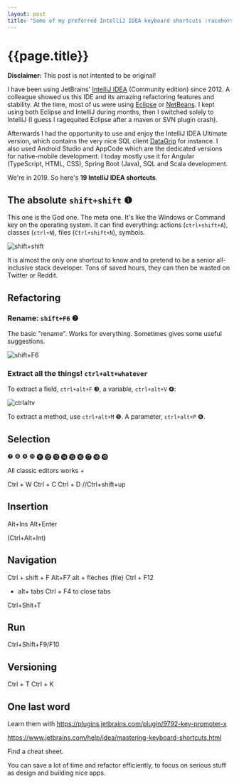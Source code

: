 ```yaml
---
layout: post
title: "Some of my preferred IntelliJ IDEA keyboard shortcuts :racehorse:"
---
```


# {{page.title}}

**Disclaimer:** This post is not intented to be original!

I have been using JetBrains' [IntelliJ IDEA](https://www.jetbrains.com/idea/) (Community edition) since 2012. A colleague showed us this IDE and its amazing refactoring features and stability. At the time, most of us were using [Eclipse](https://www.jetbrains.com/idea/) or [NetBeans](https://netbeans.apache.org/). I kept using both Eclipse and IntelliJ during months, then I switched solely to IntelliJ (I guess I ragequited Eclipse after a maven or SVN plugin crash). 

Afterwards I had the opportunity to use and enjoy the IntelliJ IDEA Ultimate version, which contains the very nice SQL client [DataGrip](https://www.jetbrains.com/datagrip/) for instance. I also used Android Studio and AppCode which are the dedicated versions for native-mobile development. I today mostly use it for Angular (TypeScript, HTML, CSS), Spring Boot (Java), SQL and Scala development. 

We're in 2019. So here's **19 IntelliJ IDEA shortcuts**.

<!--http://xahlee.info/comp/unicode_circled_numbers.html-->

## The absolute `shift+shift` ❶

This one is the God one. The meta one. It's like the Windows or Command key on the operating system. It can find everything: actions (`ctrl+shift+A`), classes (`ctrl+N`), files (`Ctrl+shift+N`), symbols. 

![shift+shift](/blog/assets/2019-11-06-shift+shift.png "shift+shift")

It is almost the only one shortcut to know and to pretend to be a senior all-inclusive stack developer. Tons of saved hours, they can then be wasted on Twitter or Reddit. 

## Refactoring 

### Rename: `shift+F6` ❷

The basic "rename". Works for everything. Sometimes gives some useful suggestions. 

![shift+F6](/blog/assets/2019-11-06-shift+F6.png "shift+F6")

### Extract all the things! `ctrl+alt+whatever`

To extract a field, `ctrl+alt+F` ❸, a variable, `ctrl+alt+V` ❹:

![ctrlaltv](/blog/assets/2019-11-06-ctrl+alt+V.png "ctrlaltv")

To extract a method, use `ctrl+alt+M` ❺. A parameter, `ctrl+alt+P` ❻.

## Selection 

❼ ❽ ❾ ❿ ⓫ ⓬ ⓭ ⓮ ⓯ ⓰ ⓱ ⓲ ⓳

All classic editors works  + 

Ctrl + W
Ctrl + C 
Ctrl + D
//Ctrl+shift+up 

## Insertion 

Alt+Ins
Alt+Enter 

(Ctrl+Alt+Int)


## Navigation 

Ctrl + shift + F
Alt+F7
alt + flèches (file) 
Ctrl + F12 

+ alt+ tabs
Ctrl + F4 to close tabs

Ctrl+Shit+T 


## Run

Ctrl+Shift+F9/F10 

## Versioning 

Ctrl + T 
Ctrl + K 

## One last word

Learn them with https://plugins.jetbrains.com/plugin/9792-key-promoter-x

https://www.jetbrains.com/help/idea/mastering-keyboard-shortcuts.html

Find a cheat sheet. 

You can save a lot of time and refactor efficiently, to focus on serious stuff as design and building nice apps. 


